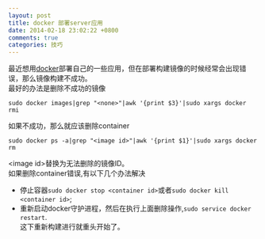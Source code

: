 ```yaml
---
layout: post
title: docker 部署server应用
date: 2014-02-18 23:02:22 +0800
comments: true
categories: 技巧
---
```

最近想用[docker][docker-io_link]部署自己的一些应用，但在部署构建镜像的时候经常会出现错误，那么镜像构建不成功。  
最好的办法是删除不成功的镜像  
```
sudo docker images|grep "<none>"|awk '{print $3}'|sudo xargs docker rmi  
```
如果不成功，那么就应该删除container  
```
sudo docker ps -a|grep "<image id>"|awk '{print $1}'|sudo xargs docker rm  
```
\<image id\>替换为无法删除的镜像ID。  
如果删除container错误,有以下几个办法解决  

+ 停止容器`sudo docker stop <container id>`或者`sudo docker kill <container id>`;  
+ 重新启动docker守护进程，然后在执行上面删除操作,`sudo service docker restart`.   
这下重新构建进行就重头开始了。 


[docker-io_link]:http://www.docker.io
